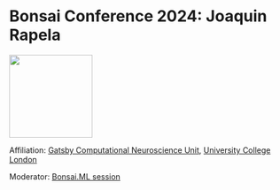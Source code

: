 # Bonsai Conference 2024: Joaquin Rapela
<img src="https://www.ucl.ac.uk/gatsby/sites/gatsby/files/styles/small_image/public/joaquin_round.png" heigth="150" width="150" />

Affiliation: [Gatsby Computational Neuroscience Unit](https://www.ucl.ac.uk/gatsby/), [University College London](https://www.ucl.ac.uk/)

Moderator: [Bonsai.ML session](../../sessions/machineLearning)


